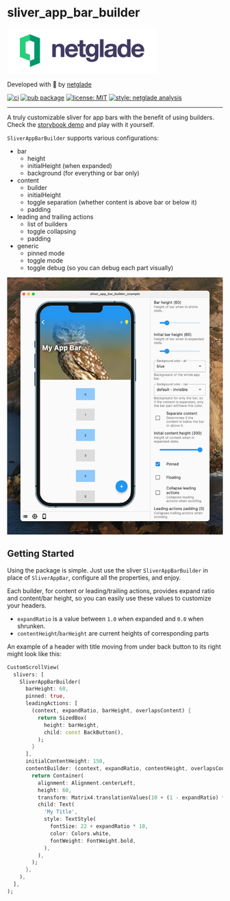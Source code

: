 # sliver_app_bar_builder

<a href="https://netglade.cz/en">
  <picture>
    <source media="(prefers-color-scheme: dark)" srcset="https://raw.githubusercontent.com/netglade/.github/main/assets/netglade_logo_light.png">
    <source media="(prefers-color-scheme: light)" srcset="https://raw.githubusercontent.com/netglade/.github/main/assets/netglade_logo_dark.png">
    <img alt="netglade" src="https://raw.githubusercontent.com/netglade/.github/main/assets/netglade_logo_dark.png">
  </picture>
</a>

Developed with 💚 by [netglade][netglade_link]

[![ci][ci_badge]][ci_badge_link]
[![pub package][pub_badge]][pub_badge_link]
[![license: MIT][license_badge]][license_badge_link]
[![style: netglade analysis][style_badge]][style_badge_link]

---

A truly customizable sliver for app bars with the benefit of using builders.
Check the [storybook demo][storybook_demo_link] and play with it yourself.

`SliverAppBarBuilder` supports various configurations:

- bar
  - height
  - initialHeight (when expanded)
  - background (for everything or bar only)
- content
  - builder
  - initialHeight
  - toggle separation (whether content is above bar or below it)
  - padding
- leading and trailing actions
  - list of builders
  - toggle collapsing
  - padding
- generic
  - pinned mode
  - toggle mode
  - toggle debug (so you can debug each part visually) 

[![](screenshots/storybook.png)][storybook_demo_link]

## Getting Started

Using the package is simple.
Just use the sliver `SliverAppBarBuilder` in place of `SliverAppBar`,
configure all the properties,
and enjoy.

Each builder, for content or leading/trailing actions,
provides expand ratio and content/bar height,
so you can easily use these values to customize your headers.

- `expandRatio` is a value between `1.0` when expanded and `0.0` when shrunken.
- `contentHeight`/`barHeight` are current heights of corresponding parts

An example of a header with title moving from under back button to its right might look like this:

```dart
CustomScrollView(
  slivers: [
    SliverAppBarBuilder(
      barHeight: 60,
      pinned: true,
      leadingActions: [
        (context, expandRatio, barHeight, overlapsContent) {
          return SizedBox(
            height: barHeight,
            child: const BackButton(),
          );
        }
      ],
      initialContentHeight: 150,
      contentBuilder: (context, expandRatio, contentHeight, overlapsContent) {
        return Container(
          alignment: Alignment.centerLeft,
          height: 60,
          transform: Matrix4.translationValues(10 + (1 - expandRatio) * 40, 0, 0),
          child: Text(
            'My Title',
            style: TextStyle(
              fontSize: 22 + expandRatio * 10,
              color: Colors.white,
              fontWeight: FontWeight.bold,
            ),
          ),
        );
      },
    ),
  ],
);
```

[storybook_demo_link]: https://netglade.github.io/sliver_app_bar_builder

[netglade_link]: https://netglade.cz/en

[ci_badge]: https://github.com/netglade/sliver_app_bar_builder/workflows/ci/badge.svg
[ci_badge_link]: https://github.com/netglade/sliver_app_bar_builder/actions
[license_badge]: https://img.shields.io/badge/license-MIT-blue.svg
[license_badge_link]: https://opensource.org/licenses/MIT
[pub_badge]: https://img.shields.io/pub/v/sliver_app_bar_builder.svg
[pub_badge_link]: https://pub.dartlang.org/packages/sliver_app_bar_builder
[style_badge]: https://img.shields.io/badge/style-netglade_analysis-26D07C.svg
[style_badge_link]: https://pub.dev/packages/netglade_analysis
